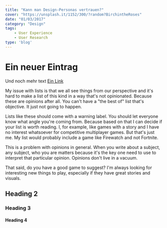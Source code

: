 ```yaml
---
title: "Kann man Design-Personas vertrauen?"
cover: "https://unsplash.it/1152/300/?random?BirchintheRoses"
date: "01/03/2017"
category: "Design"
tags:
    - User Experience
    - User Research
type: 'blog'
---
```


# Ein neuer Eintrag

Und noch mehr text [Ein Link]()

My issue with lists is that we all see things from our perspective and it's hard to make a list of this kind in a way that's not opinionated. Because these are opinions after all. You can't have a "the best of" list that's objective. It just not going to happen.

Lists like these should come with a warning label. You should let everyone know what angle you're coming from. Because based on that I can decide if your list is worth reading. I, for example, like games with a story and I have no interest whatsoever for competitive multiplayer games. But that's just me. My list would probably include a game like Firewatch and not Fortnite.

This is a problem with opinions in general. When you write about a subject, any subject, who you are matters because it's the key one need to use to interpret that particular opinion. Opinions don't live in a vacuum.

That said, do you have a good game to suggest? I'm always looking for interesting new things to play, especially if they have great stories and visuals.

## Heading 2

### Heading 3

#### Heading 4

